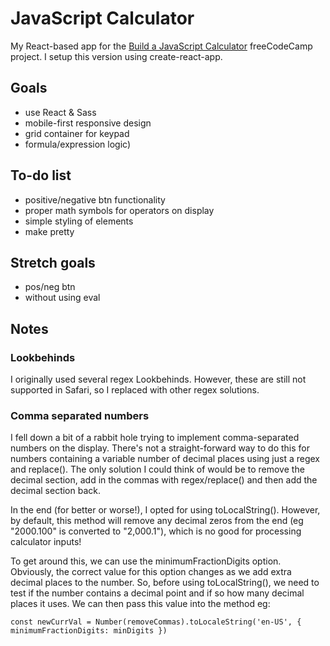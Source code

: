 # JavaScript Calculator

My React-based app for the [Build a JavaScript Calculator](https://www.freecodecamp.org/learn/front-end-libraries/front-end-libraries-projects/build-a-javascript-calculator) freeCodeCamp project. I setup this version using create-react-app.

## Goals

- use React & Sass
- mobile-first responsive design
- grid container for keypad
- formula/expression logic)

## To-do list

- positive/negative btn functionality
- proper math symbols for operators on display
- simple styling of elements
- make pretty

## Stretch goals

- pos/neg btn
- without using eval

## Notes

### Lookbehinds

I originally used several regex Lookbehinds. However, these are still not supported in Safari, so I replaced with other regex solutions.

### Comma separated numbers

I fell down a bit of a rabbit hole trying to implement comma-separated numbers on the display. There's not a straight-forward way to do this for numbers containing a variable number of decimal places using just a regex and replace(). The only solution I could think of would be to remove the decimal section, add in the commas with regex/replace() and then add the decimal section back.

In the end (for better or worse!), I opted for using toLocalString(). However, by default, this method will remove any decimal zeros from the end (eg "2000.100" is converted to "2,000.1"), which is no good for processing calculator inputs!

To get around this, we can use the minimumFractionDigits option. Obviously, the correct value for this option changes as we add extra decimal places to the number. So, before using toLocalString(), we need to test if the number contains a decimal point and if so how many decimal places it uses. We can then pass this value into the method eg:

`const newCurrVal = Number(removeCommas).toLocaleString('en-US', { minimumFractionDigits: minDigits })`
